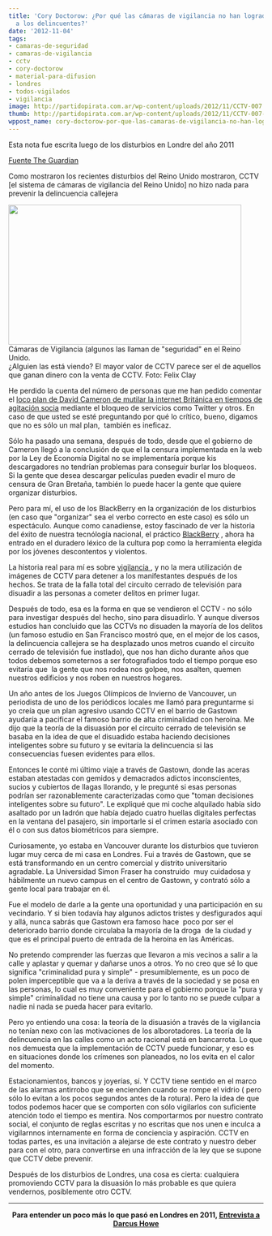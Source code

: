 ```yaml
---
title: 'Cory Doctorow: ¿Por qué las cámaras de vigilancia no han logrado disuadir
  a los delincuentes?'
date: '2012-11-04'
tags:
- camaras-de-seguridad
- camaras-de-vigilancia
- cctv
- cory-doctorow
- material-para-difusion
- londres
- todos-vigilados
- vigilancia
image: http://partidopirata.com.ar/wp-content/uploads/2012/11/CCTV-007.jpg
thumb: http://partidopirata.com.ar/wp-content/uploads/2012/11/CCTV-007-150x150.jpg
wppost_name: cory-doctorow-por-que-las-camaras-de-vigilancia-no-han-logrado-disuadir-a-los-delincuentes
---
```


Esta nota fue escrita luego de los disturbios en Londre del año 2011

<a href="http://www.guardian.co.uk/technology/2011/aug/17/why-cctv-does-not-deter-crime" target="_blank">Fuente The Guardian</a>

Como mostraron los recientes disturbios del Reino Unido mostraron, CCTV [el sistema de cámaras de vigilancia del Reino Unido] no hizo nada para prevenir la delincuencia callejera

<a href="http://partidopirata.com.ar/wp-content/uploads/2012/11/CCTV-007.jpg"><img class="size-full wp-image-7240" title="CCTV-007" src="http://partidopirata.com.ar/wp-content/uploads/2012/11/CCTV-007.jpg" alt="" width="460" height="276" /></a> Cámaras de Vigilancia (algunos las llaman de "seguridad" en el Reino Unido.<br />¿Alguien las está viendo? El mayor valor de CCTV parece ser el de aquellos que ganan dinero con la venta de CCTV. Foto: Felix Clay


He perdido la cuenta del número de personas que me han pedido comentar el <a title="" href="http://www.guardian.co.uk/uk/2011/aug/11/cameron-call-social-media-clampdown">loco plan de David Cameron de mutilar la internet Británica en tiempos de agitación socia</a> mediante el bloqueo de servicios como Twitter y otros. En caso de que usted se esté preguntando por qué lo crítico, bueno, digamos que no es sólo un mal plan,  también es ineficaz.

Sólo ha pasado una semana, después de todo, desde que el gobierno de Cameron llegó a la conclusión de que el la censura implementada en la web por la Ley de Economía Digital no se implementaría porque kis descargadores no tendrían problemas para conseguir burlar los bloqueos. Si la gente que desea descargar películas pueden evadir el muro de censura de Gran Bretaña, también lo puede hacer la gente que quiere organizar disturbios.

Pero para mí, el uso de los BlackBerry en la organización de los disturbios (en caso que "organizar" sea el verbo correcto en este caso) es sólo un espectáculo. Aunque como canadiense, estoy fascinado de ver la historia del éxito de nuestra tecnólogía nacional, el práctico <a title="More from guardian.co.uk on BlackBerry" href="http://www.guardian.co.uk/technology/blackberry">BlackBerry</a> , ahora ha entrado en el duradero léxico de la cultura pop como la herramienta elegida por los jóvenes descontentos y violentos.

La historia real para mí es sobre <a title="More from guardian.co.uk on Surveillance" href="http://www.guardian.co.uk/world/surveillance">vigilancia </a>, y no la mera utilización de imágenes de CCTV para detener a los manifestantes después de los hechos. Se trata de la falla total del circuito cerrado de televisión para disuadir a las personas a cometer delitos en primer lugar.

Después de todo, esa es la forma en que se vendieron el CCTV - no sólo para investigar después del hecho, sino para disuadirlo. Y aunque diversos estudios han concluido que las CCTVs no disuaden la mayoría de los delitos (un famoso estudio en San Francisco mostró que, en el mejor de los casos, la delincuencia callejera se ha desplazado unos metros cuando el circuito cerrado de televisión fue instlado), que nos han dicho durante años que todos debemos someternos a ser fotografiados todo el tiempo porque eso evitaría que  la gente que nos rodea nos golpee, nos asalten, quemen nuestros edificios y nos roben en nuestros hogares.

Un año antes de los Juegos Olímpicos de Invierno de Vancouver, un periodista de uno de los periódicos locales me llamó para preguntarme si yo creía que un plan agresivo usando CCTV en el barrio de Gastown ayudaría a pacificar el famoso barrio de alta criminalidad con heroína. Me dijo que la teoría de la disuasión por el circuito cerrado de televisión se basaba en la idea de que el disuadido estaba haciendo decisiones inteligentes sobre su futuro y se evitaría la delincuencia si las consecuencias fuesen evidentes para ellos.

Entonces le conté mi último viaje a través de Gastown, donde las aceras estaban atestadas con gemidos y demacrados adictos inconscientes, sucios y cubiertos de llagas llorando, y le pregunté si esas personas podrían ser razonablemente caracterizadas como que "toman decisiones inteligentes sobre su futuro". Le expliqué que mi coche alquilado había sido asaltado por un ladrón que había dejado cuatro huellas digitales perfectas en la ventana del pasajero, sin importarle si el crimen estaría asociado con él o con sus datos biométricos para siempre.

Curiosamente, yo estaba en Vancouver durante los disturbios que tuvieron lugar muy cerca de mi casa en Londres. Fui a través de Gastown, que se está transformando en un centro comercial y distrito universitario agradable. La Universidad Simon Fraser ha construido  muy cuidadosa y hábilmente un nuevo campus en el centro de Gastown, y contrató sólo a gente local para trabajar en él.

Fue el modelo de darle a la gente una oportunidad y una participación en su vecindario. Y si bien todavía hay algunos adictos tristes y desfigurados aquí y allá, nunca sabrás que Gastown era famoso hace  poco por ser el deteriorado barrio donde circulaba la mayoría de la droga  de la ciudad y que es el principal puerto de entrada de la heroína en las Américas.

No pretendo comprender las fuerzas que llevaron a mis vecinos a salir a la calle y aplastar y quemar y dañarse unos a otros. Yo no creo que sé lo que significa "criminalidad pura y simple" - presumiblemente, es un poco de polen imperceptible que va a la deriva a través de la sociedad y se posa en las personas, lo cual es muy conveniente para el gobierno porque la "pura y simple" criminalidad no tiene una causa y por lo tanto no se puede culpar a nadie ni nada se pueda hacer para evitarlo.

Pero yo entiendo una cosa: la teoría de la disuasión a través de la vigilancia no tenían nexo con las motivaciones de los alborotadores. La teoría de la delincuencia en las calles como un acto racional está en bancarrota. Lo que nos demuesta que la implementación de CCTV puede funcionar, y eso es en situaciones donde los crímenes son planeados, no los evita en el calor del momento.

Estacionamientos, bancos y joyerías, sí. Y CCTV tiene sentido en el marco de las alarmas antirrobo que se encienden cuando se rompe el vidrio ( pero sólo lo evitan a los pocos segundos antes de la rotura). Pero la idea de que todos podemos hacer que se comporten con sólo vigilarlos con suficiente atención todo el tiempo es mentira. Nos comportarmos por nuestro contrato social, el conjunto de reglas escritas y no escritas que nos unen e inculca a vigilarnnos internamente en forma de conciencia y aspiración. CCTV en todas partes, es una invitación a alejarse de este contrato y nuestro deber para con el otro, para convertirse en una infracción de la ley que se supone que CCTV debe prevenir.

Después de los disturbios de Londres, una cosa es cierta: cualquiera promoviendo CCTV para la disuasión lo más probable es que quiera vendernos, posiblemente otro CCTV.

<hr />
<p style="text-align: center;"><strong>Para entender un poco más lo que pasó en Londres en 2011, <a href="http://partidopirata.com.ar/1661/tratando-de-entender-lo-que-paso-en-londres-entrevista-a-darcus-howe">Entrevista a Darcus Howe</a></strong></p>
